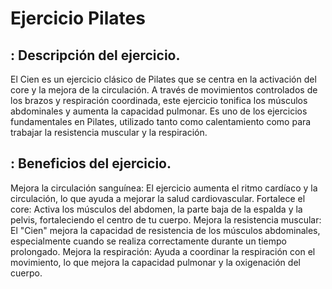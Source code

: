 # Ejercicio Pilates 

## : Descripción del ejercicio.
El Cien es un ejercicio clásico de Pilates que se centra en la activación del core y la mejora de la circulación. A través de movimientos controlados de los brazos y respiración coordinada, este ejercicio tonifica los músculos abdominales y aumenta la capacidad pulmonar. Es uno de los ejercicios fundamentales en Pilates, utilizado tanto como calentamiento como para trabajar la resistencia muscular y la respiración.

## : Beneficios del ejercicio.
Mejora la circulación sanguínea: El ejercicio aumenta el ritmo cardíaco y la circulación, lo que ayuda a mejorar la salud cardiovascular.
Fortalece el core: Activa los músculos del abdomen, la parte baja de la espalda y la pelvis, fortaleciendo el centro de tu cuerpo.
Mejora la resistencia muscular: El "Cien" mejora la capacidad de resistencia de los músculos abdominales, especialmente cuando se realiza correctamente durante un tiempo prolongado.
Mejora la respiración: Ayuda a coordinar la respiración con el movimiento, lo que mejora la capacidad pulmonar y la oxigenación del cuerpo.

